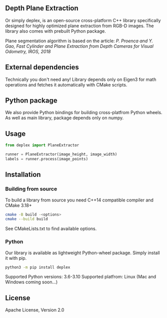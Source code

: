 ## Depth Plane Extraction
Or simply deplex, is an open-source cross-platform C++ library specifically designed for highly optimized plane extraction from RGB-D images. The library also comes with prebuilt Python package.

Plane segmentation algorithm is based on the article:
*P. Proenca and Y. Gao, Fast Cylinder and Plane Extraction from Depth Cameras for Visual Odometry, IROS, 2018*
## External dependencies
Technically you don't need any! Library depends only on Eigen3 for math operations and fetches it automatically with CMake scripts.
## Python package
We also provide Python bindings for building cross-platfrom Python wheels. As well as main library, package depends only on numpy.
## Usage
```python
from deplex import PlaneExtractor

runner = PlaneExtractor(image_height, image_width)  
labels = runner.process(image_points)
```
## Installation
### Building from source
To build a library from source you need C++14 compatible compiler and CMake 3.18+
```bash
cmake -B build -<options>
cmake --build build
```
See CMakeLists.txt to find available options.
### Python
Our library is available as lightweight Python-wheel package.
Simply install it with pip.
```bash
python3 -m pip install deplex
```
Supported Python versions: 3.6-3.10
Supported platfrom: Linux (Mac and Windows coming soon...)

## License
Apache License, Version 2.0